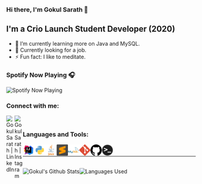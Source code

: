 ### Hi there, I'm Gokul Sarath 👋

## I'm a Crio Launch Student Developer (2020)

- 🌱 I’m currently learning more on Java and MySQL.
- 🤔 Currently looking for a job.
- ⚡ Fun fact: I like to meditate.

### Spotify Now Playing 🎧

<img src="https://spotify-player-roan.vercel.app/api/spotify" alt="Spotify Now Playing" width="350" />

### Connect with me:

[<img align="left" alt="GokulSarath | LinkedIn" width="22px" src="https://cdn.jsdelivr.net/npm/simple-icons@v3/icons/linkedin.svg" />][linkedin]
[<img align="left" alt="GokulSarath | Instagram" width="22px" src="https://cdn.jsdelivr.net/npm/simple-icons@v3/icons/instagram.svg" />][instagram]

<br />

### Languages and Tools:

<img align="left" alt="Intellij" width="30px" src="https://github.com/gokul-sarath07/gokul-sarath07/blob/main/icon-pack/intellij-idea.png" />
<img align="left" alt="Python" width="30px" src="https://github.com/gokul-sarath07/gokul-sarath07/blob/main/icon-pack/python.png" />
<img align="left" alt="Java" width="30px" src="https://github.com/gokul-sarath07/gokul-sarath07/blob/main/icon-pack/java.png" />
<img align="left" alt="Sublime Text 3" width="30px" src="https://github.com/gokul-sarath07/gokul-sarath07/blob/main/icon-pack/sublime.png" />
<img align="left" alt="MySQL" width="30px" src="https://github.com/gokul-sarath07/gokul-sarath07/blob/main/icon-pack/mysql.png" />
<img align="left" alt="Git" width="30px" src="https://github.com/gokul-sarath07/gokul-sarath07/blob/main/icon-pack/git.png" />
<img align="left" alt="GitHub" width="30px" src="https://github.com/gokul-sarath07/gokul-sarath07/blob/main/icon-pack/github.png" />
<img align="left" alt="Terminal" width="30px" src="https://raw.githubusercontent.com/github/explore/80688e429a7d4ef2fca1e82350fe8e3517d3494d/topics/terminal/terminal.png" />

<br />

---

<br />

<img align="left" alt="Gokul's Github Stats" src="https://github-readme-stats-puce-omega.vercel.app/api?username=gokul-sarath07&show_icons=true&theme=vue&hide_border=true" />
<img align="left" alt="Languages Used" src="https://github-readme-stats.vercel.app/api/top-langs/?username=gokul-sarath07&layout=compact&show_icons=true&theme=vue&hide_border=true" />


[linkedin]: https://www.linkedin.com/in/gokul-sarath-b25a66174/
[instagram]: https://www.instagram.com/gokul_sarath07/
